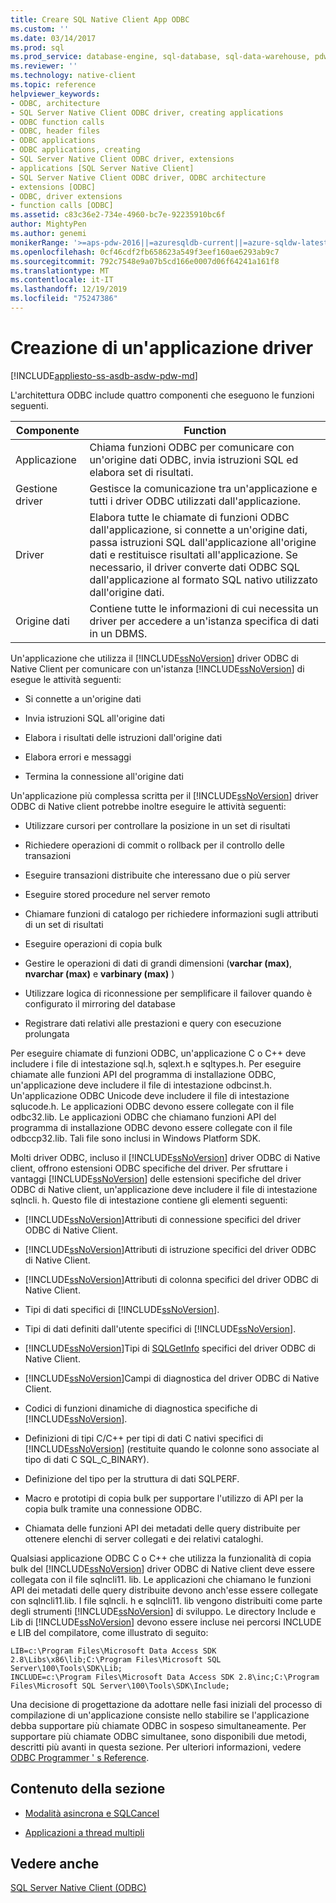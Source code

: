 ```yaml
---
title: Creare SQL Native Client App ODBC
ms.custom: ''
ms.date: 03/14/2017
ms.prod: sql
ms.prod_service: database-engine, sql-database, sql-data-warehouse, pdw
ms.reviewer: ''
ms.technology: native-client
ms.topic: reference
helpviewer_keywords:
- ODBC, architecture
- SQL Server Native Client ODBC driver, creating applications
- ODBC function calls
- ODBC, header files
- ODBC applications
- ODBC applications, creating
- SQL Server Native Client ODBC driver, extensions
- applications [SQL Server Native Client]
- SQL Server Native Client ODBC driver, ODBC architecture
- extensions [ODBC]
- ODBC, driver extensions
- function calls [ODBC]
ms.assetid: c83c36e2-734e-4960-bc7e-92235910bc6f
author: MightyPen
ms.author: genemi
monikerRange: '>=aps-pdw-2016||=azuresqldb-current||=azure-sqldw-latest||>=sql-server-2016||=sqlallproducts-allversions||>=sql-server-linux-2017||=azuresqldb-mi-current'
ms.openlocfilehash: 0cf46cdf2fb658623a549f3eef160ae6293ab9c7
ms.sourcegitcommit: 792c7548e9a07b5cd166e0007d06f64241a161f8
ms.translationtype: MT
ms.contentlocale: it-IT
ms.lasthandoff: 12/19/2019
ms.locfileid: "75247386"
---
```

# <a name="creating-a-driver-application"></a>Creazione di un'applicazione driver
[!INCLUDE[appliesto-ss-asdb-asdw-pdw-md](../../../includes/appliesto-ss-asdb-asdw-pdw-md.md)]

  L'architettura ODBC include quattro componenti che eseguono le funzioni seguenti.  
  
|Componente|Function|  
|---------------|--------------|  
|Applicazione|Chiama funzioni ODBC per comunicare con un'origine dati ODBC, invia istruzioni SQL ed elabora set di risultati.|  
|Gestione driver|Gestisce la comunicazione tra un'applicazione e tutti i driver ODBC utilizzati dall'applicazione.|  
|Driver|Elabora tutte le chiamate di funzioni ODBC dall'applicazione, si connette a un'origine dati, passa istruzioni SQL dall'applicazione all'origine dati e restituisce risultati all'applicazione. Se necessario, il driver converte dati ODBC SQL dall'applicazione al formato SQL nativo utilizzato dall'origine dati.|  
|Origine dati|Contiene tutte le informazioni di cui necessita un driver per accedere a un'istanza specifica di dati in un DBMS.|  
  
 Un'applicazione che utilizza il [!INCLUDE[ssNoVersion](../../../includes/ssnoversion-md.md)] driver ODBC di Native Client per comunicare con un'istanza [!INCLUDE[ssNoVersion](../../../includes/ssnoversion-md.md)] di esegue le attività seguenti:  
  
-   Si connette a un'origine dati  
  
-   Invia istruzioni SQL all'origine dati  
  
-   Elabora i risultati delle istruzioni dall'origine dati  
  
-   Elabora errori e messaggi  
  
-   Termina la connessione all'origine dati  
  
 Un'applicazione più complessa scritta per il [!INCLUDE[ssNoVersion](../../../includes/ssnoversion-md.md)] driver ODBC di Native client potrebbe inoltre eseguire le attività seguenti:  
  
-   Utilizzare cursori per controllare la posizione in un set di risultati  
  
-   Richiedere operazioni di commit o rollback per il controllo delle transazioni  
  
-   Eseguire transazioni distribuite che interessano due o più server  
  
-   Eseguire stored procedure nel server remoto  
  
-   Chiamare funzioni di catalogo per richiedere informazioni sugli attributi di un set di risultati  
  
-   Eseguire operazioni di copia bulk  
  
-   Gestire le operazioni di dati di grandi dimensioni (**varchar (max)**, **nvarchar (max)** e **varbinary (max)** )  
  
-   Utilizzare logica di riconnessione per semplificare il failover quando è configurato il mirroring del database  
  
-   Registrare dati relativi alle prestazioni e query con esecuzione prolungata  
  
 Per eseguire chiamate di funzioni ODBC, un'applicazione C o C++ deve includere i file di intestazione sql.h, sqlext.h e sqltypes.h. Per eseguire chiamate alle funzioni API del programma di installazione ODBC, un'applicazione deve includere il file di intestazione odbcinst.h. Un'applicazione ODBC Unicode deve includere il file di intestazione sqlucode.h. Le applicazioni ODBC devono essere collegate con il file odbc32.lib. Le applicazioni ODBC che chiamano funzioni API del programma di installazione ODBC devono essere collegate con il file odbccp32.lib. Tali file sono inclusi in Windows Platform SDK.  
  
 Molti driver ODBC, incluso il [!INCLUDE[ssNoVersion](../../../includes/ssnoversion-md.md)] driver ODBC di Native client, offrono estensioni ODBC specifiche del driver. Per sfruttare i vantaggi [!INCLUDE[ssNoVersion](../../../includes/ssnoversion-md.md)] delle estensioni specifiche del driver ODBC di Native client, un'applicazione deve includere il file di intestazione sqlncli. h. Questo file di intestazione contiene gli elementi seguenti:  
  
-   [!INCLUDE[ssNoVersion](../../../includes/ssnoversion-md.md)]Attributi di connessione specifici del driver ODBC di Native Client.  
  
-   [!INCLUDE[ssNoVersion](../../../includes/ssnoversion-md.md)]Attributi di istruzione specifici del driver ODBC di Native Client.  
  
-   [!INCLUDE[ssNoVersion](../../../includes/ssnoversion-md.md)]Attributi di colonna specifici del driver ODBC di Native Client.  
  
-   Tipi di dati specifici di [!INCLUDE[ssNoVersion](../../../includes/ssnoversion-md.md)].  
  
-   Tipi di dati definiti dall'utente specifici di [!INCLUDE[ssNoVersion](../../../includes/ssnoversion-md.md)].  
  
-   [!INCLUDE[ssNoVersion](../../../includes/ssnoversion-md.md)]Tipi di [SQLGetInfo](../../../relational-databases/native-client-odbc-api/sqlgetinfo.md) specifici del driver ODBC di Native Client.  
  
-   [!INCLUDE[ssNoVersion](../../../includes/ssnoversion-md.md)]Campi di diagnostica del driver ODBC di Native Client.  
  
-   Codici di funzioni dinamiche di diagnostica specifiche di [!INCLUDE[ssNoVersion](../../../includes/ssnoversion-md.md)].  
  
-   Definizioni di tipi C/C++ per tipi di dati C nativi specifici di [!INCLUDE[ssNoVersion](../../../includes/ssnoversion-md.md)] (restituite quando le colonne sono associate al tipo di dati C SQL_C_BINARY).  
  
-   Definizione del tipo per la struttura di dati SQLPERF.  
  
-   Macro e prototipi di copia bulk per supportare l'utilizzo di API per la copia bulk tramite una connessione ODBC.  
  
-   Chiamata delle funzioni API dei metadati delle query distribuite per ottenere elenchi di server collegati e dei relativi cataloghi.  
  
 Qualsiasi applicazione ODBC C o C++ che utilizza la funzionalità di copia bulk del [!INCLUDE[ssNoVersion](../../../includes/ssnoversion-md.md)] driver ODBC di Native client deve essere collegata con il file sqlncli11. lib. Le applicazioni che chiamano le funzioni API dei metadati delle query distribuite devono anch'esse essere collegate con sqlncli11.lib. I file sqlncli. h e sqlncli11. lib vengono distribuiti come parte degli strumenti [!INCLUDE[ssNoVersion](../../../includes/ssnoversion-md.md)] di sviluppo. Le directory Include e Lib di [!INCLUDE[ssNoVersion](../../../includes/ssnoversion-md.md)] devono essere incluse nei percorsi INCLUDE e LIB del compilatore, come illustrato di seguito:  
  
```  
LIB=c:\Program Files\Microsoft Data Access SDK 2.8\Libs\x86\lib;C:\Program Files\Microsoft SQL Server\100\Tools\SDK\Lib;  
INCLUDE=c:\Program Files\Microsoft Data Access SDK 2.8\inc;C:\Program Files\Microsoft SQL Server\100\Tools\SDK\Include;  
```  
  
 Una decisione di progettazione da adottare nelle fasi iniziali del processo di compilazione di un'applicazione consiste nello stabilire se l'applicazione debba supportare più chiamate ODBC in sospeso simultaneamente. Per supportare più chiamate ODBC simultanee, sono disponibili due metodi, descritti più avanti in questa sezione. Per ulteriori informazioni, vedere [ODBC Programmer ' s Reference](https://go.microsoft.com/fwlink/?LinkId=45250).  
  
## <a name="in-this-section"></a>Contenuto della sezione  
  
-   [Modalità asincrona e SQLCancel](../../../relational-databases/native-client/odbc/creating-a-driver-application-asynchronous-mode-and-sqlcancel.md)  
  
-   [Applicazioni a thread multipli](../../../relational-databases/native-client/odbc/creating-a-driver-application-multithreaded-applications.md)  
  
## <a name="see-also"></a>Vedere anche  
 [SQL Server Native Client &#40;ODBC&#41;](../../../relational-databases/native-client/odbc/sql-server-native-client-odbc.md)  
  
  
